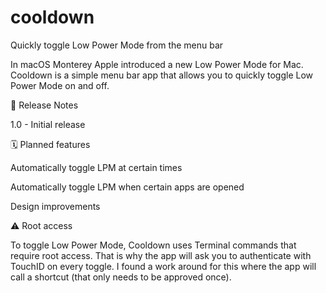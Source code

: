 # cooldown
Quickly toggle Low Power Mode from the menu bar

In macOS Monterey Apple introduced a new Low Power Mode for Mac. Cooldown is a simple menu bar app that allows you to quickly toggle Low Power Mode on and off.

📝 Release Notes

1.0 - Initial release

🗓 Planned features

Automatically toggle LPM at certain times

Automatically toggle LPM when certain apps are opened

Design improvements

⚠️ Root access

To toggle Low Power Mode, Cooldown uses Terminal commands that require root access. That is why the app will ask you to authenticate with TouchID on every toggle. I found a work around for this where the app will call a shortcut (that only needs to be approved once).

